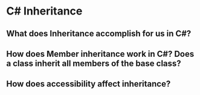 # C# Inheritance
## What does Inheritance accomplish for us in C#?

## How does Member inheritance work in C#? Does a class inherit all members of the base class?

## How does accessibility affect inheritance?